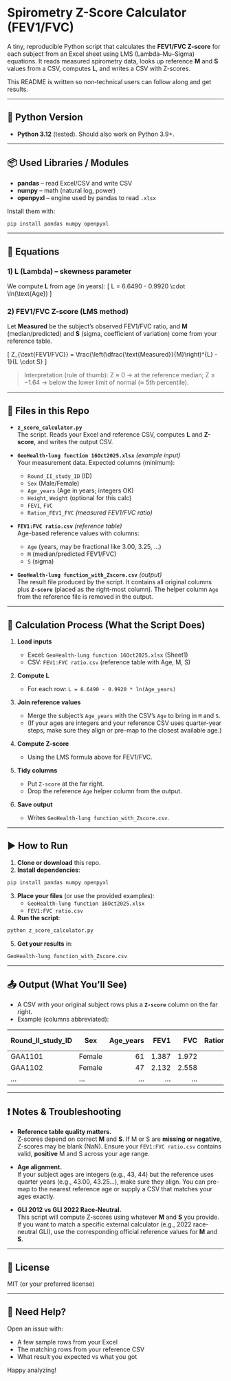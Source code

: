 # Spirometry Z-Score Calculator (FEV1/FVC)

A tiny, reproducible Python script that calculates the **FEV1/FVC Z-score** for each subject from an Excel sheet using LMS (Lambda–Mu–Sigma) equations. It reads measured spirometry data, looks up reference **M** and **S** values from a CSV, computes **L**, and writes a CSV with Z-scores.

This README is written so non‑technical users can follow along and get results.

---

## 🔧 Python Version
- **Python 3.12** (tested). Should also work on Python 3.9+.

---

## 📦 Used Libraries / Modules
- **pandas** – read Excel/CSV and write CSV  
- **numpy** – math (natural log, power)  
- **openpyxl** – engine used by pandas to read `.xlsx`

Install them with:
```bash
pip install pandas numpy openpyxl
```

---

## 🧮 Equations

### 1) L (Lambda) – skewness parameter
We compute **L** from age (in years):
\[ L = 6.6490 - 0.9920 \cdot \ln(\text{Age}) \]

### 2) FEV1/FVC Z-score (LMS method)
Let **Measured** be the subject’s observed FEV1/FVC ratio, and **M** (median/predicted) and **S** (sigma, coefficient of variation) come from your reference table.

\[ Z_{\text{FEV1/FVC}} = \frac{\left(\dfrac{\text{Measured}}{M}\right)^{L} - 1}{L \cdot S} \]

> Interpretation (rule of thumb): Z ≈ 0 → at the reference median; Z ≤ −1.64 → below the lower limit of normal (≈ 5th percentile).

---

## 📁 Files in this Repo

- **`z_score_calculator.py`**  
  The script. Reads your Excel and reference CSV, computes **L** and **Z-score**, and writes the output CSV.

- **`GeoHealth-lung function 16Oct2025.xlsx`** *(example input)*  
  Your measurement data. Expected columns (minimum):
  - `Round_II_study_ID` (ID)  
  - `Sex` (Male/Female)  
  - `Age_years` (Age in years; integers OK)  
  - `Height`, `Weight` (optional for this calc)  
  - `FEV1`, `FVC`  
  - `Ration_FEV1_FVC` *(measured FEV1/FVC ratio)*

- **`FEV1:FVC ratio.csv`** *(reference table)*  
  Age-based reference values with columns:
  - `Age` (years, may be fractional like 3.00, 3.25, …)  
  - `M` (median/predicted FEV1/FVC)  
  - `S` (sigma)

- **`GeoHealth-lung function_with_Zscore.csv`** *(output)*  
  The result file produced by the script. It contains all original columns plus **`Z-score`** (placed as the right-most column). The helper column `Age` from the reference file is removed in the output.

---

## 🔁 Calculation Process (What the Script Does)

1. **Load inputs**
   - Excel: `GeoHealth-lung function 16Oct2025.xlsx` (Sheet1)  
   - CSV: `FEV1:FVC ratio.csv` (reference table with Age, M, S)

2. **Compute L**  
   - For each row: `L = 6.6490 - 0.9920 * ln(Age_years)`

3. **Join reference values**  
   - Merge the subject’s `Age_years` with the CSV’s `Age` to bring in `M` and `S`.
   - (If your ages are integers and your reference CSV uses quarter-year steps, make sure they align or pre-map to the closest available age.)

4. **Compute Z-score**  
   - Using the LMS formula above for FEV1/FVC.

5. **Tidy columns**  
   - Put `Z-score` at the far right.  
   - Drop the reference `Age` helper column from the output.

6. **Save output**  
   - Writes `GeoHealth-lung function_with_Zscore.csv`.

---

## ▶️ How to Run

1) **Clone or download** this repo.  
2) **Install dependencies**:
```bash
pip install pandas numpy openpyxl
```
3) **Place your files** (or use the provided examples):
   - `GeoHealth-lung function 16Oct2025.xlsx`
   - `FEV1:FVC ratio.csv`
4) **Run the script**:
```bash
python z_score_calculator.py
```
5) **Get your results** in:
```
GeoHealth-lung function_with_Zscore.csv
```

---

## 📤 Output (What You’ll See)

- A CSV with your original subject rows plus a **`Z-score`** column on the far right.
- Example (columns abbreviated):

| Round_II_study_ID | Sex | Age_years | FEV1 | FVC | Ration_FEV1_FVC | … | Z-score |
|---|---|---:|---:|---:|---:|---|---:|
| GAA1101 | Female | 61 | 1.387 | 1.972 | 0.7033 | … | -1.92 |
| GAA1102 | Female | 47 | 2.132 | 2.558 | 0.8334 | … | -0.44 |
| … | … | … | … | … | … | … | … |

---

## ❗️ Notes & Troubleshooting

- **Reference table quality matters.**  
  Z-scores depend on correct **M** and **S**. If M or S are **missing or negative**, Z-scores may be blank (NaN). Ensure your `FEV1:FVC ratio.csv` contains valid, **positive** M and S across your age range.

- **Age alignment.**  
  If your subject ages are integers (e.g., 43, 44) but the reference uses quarter years (e.g., 43.00, 43.25…), make sure they align. You can pre-map to the nearest reference age or supply a CSV that matches your ages exactly.

- **GLI 2012 vs GLI 2022 Race‑Neutral.**  
  This script will compute Z-scores using whatever **M** and **S** you provide. If you want to match a specific external calculator (e.g., 2022 race-neutral GLI), use the corresponding official reference values for **M** and **S**.

---

## 📄 License
MIT (or your preferred license)

---

## 🙋 Need Help?
Open an issue with:
- A few sample rows from your Excel  
- The matching rows from your reference CSV  
- What result you expected vs what you got

Happy analyzing!
